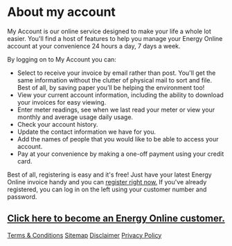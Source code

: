 # About my account
<p class="intro">My Account is our online service designed to make your life a whole lot easier.  You'll find a host of features to help you manage your Energy Online account at your convenience 24 hours a day, 7 days a week.</p>

By logging on to My Account you can:

- Select to receive your  invoice by email rather than post.  You'll get the same information without the clutter of physical mail to sort and file.  Best of all, by saving paper you’ll be helping the environment too!
- View your current account information, including the ability to download your invoices for easy viewing.
- Enter meter readings, see when we last read your meter or view your monthly and average usage daily usage.
- Check your account history.
- Update the contact information we have for you.
- Add the names of people that you would like to be able to access your account.
- Pay at your convenience by making a one-off payment using your credit card. 


Best of all, registering is easy and it's free!  Just have your latest Energy Online invoice handy and you can [register right now.](https://www.energyonline.co.nz/my_account_-_login/controltype/1/m/403)  If you've already registered, you can log in on the left using your customer number and password.

## [Click here to become an Energy Online customer.](https://join-us.energyonline.co.nz/web/eol/join)
 

[Terms & Conditions](http://www.energyonline.co.nz/terms)
[Sitemap]( http://www.energyonline.co.nz/home/site_map)
[Disclaimer]( http://www.energyonline.co.nz/home/site_map/disclaimer)
[Privacy Policy](http://www.energyonline.co.nz/home/site_map/privacy_policy)
